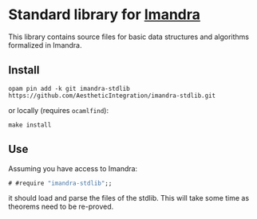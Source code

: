 # Standard library for [Imandra](https://imandra.ai) 

This library contains source files for basic data structures and algorithms
formalized in Imandra.


## Install

```
opam pin add -k git imandra-stdlib https://github.com/AestheticIntegration/imandra-stdlib.git
```

or locally (requires `ocamlfind`):

```
make install
```

## Use

Assuming you have access to Imandra:


```ocaml
# #require "imandra-stdlib";;
```

it should load and parse the files of the stdlib. This will take some
time as theorems need to be re-proved.
